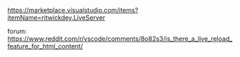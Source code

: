 https://marketplace.visualstudio.com/items?itemName=ritwickdey.LiveServer

forum: https://www.reddit.com/r/vscode/comments/8o82s3/is_there_a_live_reload_feature_for_html_content/

